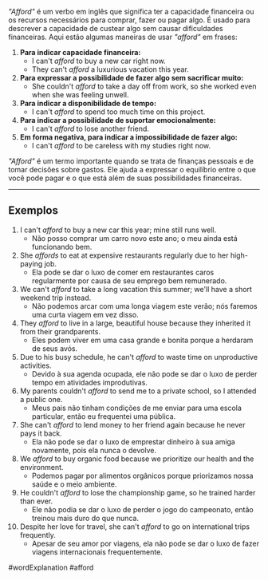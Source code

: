 *"Afford"* é um verbo em inglês que significa ter a capacidade financeira ou os recursos necessários para comprar, fazer ou pagar algo. É usado para descrever a capacidade de custear algo sem causar dificuldades financeiras. Aqui estão algumas maneiras de usar *"afford"* em frases:

1. **Para indicar capacidade financeira:**
	- I can't *afford* to buy a new car right now.
	- They can't *afford* a luxurious vacation this year.
2. **Para expressar a possibilidade de fazer algo sem sacrificar muito:**
	- She couldn't *afford* to take a day off from work, so she worked even when she was feeling unwell.
3. **Para indicar a disponibilidade de tempo:**
	- I can't *afford* to spend too much time on this project.
4. **Para indicar a possibilidade de suportar emocionalmente:**
	- I can't *afford* to lose another friend.
5. **Em forma negativa, para indicar a impossibilidade de fazer algo:**
	- I can't *afford* to be careless with my studies right now.

*"Afford"* é um termo importante quando se trata de finanças pessoais e de tomar decisões sobre gastos. Ele ajuda a expressar o equilíbrio entre o que você pode pagar e o que está além de suas possibilidades financeiras.

--- 
## Exemplos

1. I can't *afford* to buy a new car this year; mine still runs well.
	- Não posso comprar um carro novo este ano; o meu ainda está funcionando bem.
2. She *affords* to eat at expensive restaurants regularly due to her high-paying job.
	- Ela pode se dar o luxo de comer em restaurantes caros regularmente por causa de seu emprego bem remunerado.
3. We can't *afford* to take a long vacation this summer; we'll have a short weekend trip instead.
	- Não podemos arcar com uma longa viagem este verão; nós faremos uma curta viagem em vez disso.
4. They *afford* to live in a large, beautiful house because they inherited it from their grandparents.
	- Eles podem viver em uma casa grande e bonita porque a herdaram de seus avós.
5. Due to his busy schedule, he can't *afford* to waste time on unproductive activities.
	- Devido à sua agenda ocupada, ele não pode se dar o luxo de perder tempo em atividades improdutivas.
6. My parents couldn't *afford* to send me to a private school, so I attended a public one.
	- Meus pais não tinham condições de me enviar para uma escola particular, então eu frequentei uma pública.
7. She can't *afford* to lend money to her friend again because he never pays it back.
	- Ela não pode se dar o luxo de emprestar dinheiro à sua amiga novamente, pois ela nunca o devolve.
8. We *afford* to buy organic food because we prioritize our health and the environment.
	- Podemos pagar por alimentos orgânicos porque priorizamos nossa saúde e o meio ambiente.
9. He couldn't *afford* to lose the championship game, so he trained harder than ever.
	- Ele não podia se dar o luxo de perder o jogo do campeonato, então treinou mais duro do que nunca.
10. Despite her love for travel, she can't *afford* to go on international trips frequently.
	- Apesar de seu amor por viagens, ela não pode se dar o luxo de fazer viagens internacionais frequentemente.

#wordExplanation 
#afford

